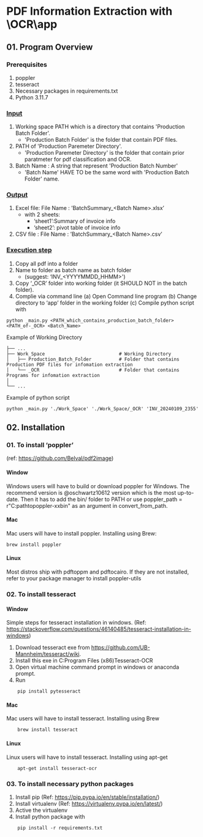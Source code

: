 # PDF Information Extraction with \OCR\app

## 01. Program Overview

### Prerequisites
1. poppler
3. tesseract
4. Necessary packages in requirements.txt
4. Python 3.11.7

### <ins>Input</ins>
1. Working space PATH which is a directory that contains 'Production Batch Folder'. 
    - 'Production Batch Folder' is the folder that contain PDF files.
2. PATH of 'Production Paremeter Directory'.
    - 'Production Paremeter Directory' is the folder that contain prior paratmeter for pdf classification and OCR.
3. Batch Name : A string that represent 'Production Batch Number'
    -  'Batch Name' HAVE TO be the same word with 'Production Batch Folder' name.

### <ins>Output</ins>
1. Excel file: File Name : ’BatchSummary\_\<Batch Name\>.xlsx’
    - with 2 sheets: 
        - ‘sheet1’:Summary of invoice info 
        - ‘sheet2’: pivot table of invoice info
2. CSV file : File Name : ’BatchSummary\_\<Batch Name\>.csv’

### <ins>Execution step</ins>
1. Copy all pdf into a folder
2. Name to folder as batch name as batch folder 
    - (suggest: ‘INV\_\<YYYYMMDD\_HHMM\>')
3. Copy ‘\_OCR’ folder into working folder (it SHOULD NOT in the batch folder).
4. Complie via command line
    (a) Open Command line program 
    (b) Change directory to ‘app’ folder in the working folder
    (c) Compile python script with
```
python _main.py <PATH_which_contains_production_batch_folder> <PATH_of-_OCR> <Batch_Name> 
```

Example of Working Directory

```
├── ...
├── Work_Space                           # Working Directory
│   ├── Production_Batch_Folder          # Folder that contains Production PDF files for infomation extraction
│   └── _OCR                             # Folder that contains Programs for infomation extraction
│                              
└── ...
```
Example of python script

```
python _main.py './Work_Space' './Work_Space/_OCR' 'INV_20240109_2355' 

```

## 02. Installation

### 01. To install ‘poppler’ 
(ref: https://github.com/Belval/pdf2image)
	
#### **Window**
Windows users will have to build or download poppler for Windows. The recommend version is  @oschwartz10612 version which is the most up-to-date. Then it has to add the bin/ folder to PATH or use poppler\_path = r"C:pathtopoppler-xxbin" as an argument in convert\_from\_path.

#### **Mac**
Mac users will have to install poppler. Installing using Brew:

	brew install poppler

#### **Linux**
Most distros ship with pdftoppm and pdftocairo. If they are not installed, refer to your package manager to install poppler-utils


### 02. To install tesseract
#### **Window**
Simple steps for tesseract installation in windows. (Ref: https://stackoverflow.com/questions/46140485/tesseract-installation-in-windows)
1. Download tesseract exe from https://github.com/UB-Mannheim/tesseract/wiki.
2. Install this exe in C:Program Files (x86)Tesseract-OCR
3. Open virtual machine command prompt in windows or anaconda prompt.
4. Run 
```	
    pip install pytesseract
```	

#### **Mac**
Mac users will have to install tesseract. Installing using Brew
```		    
    brew install tesseract
```	

#### **Linux**
Linux users will have to install tesseract. Installing using apt-get
```		
    apt-get install tesseract-ocr
```	

### 03. To install necessary python packages
1. Install pip (Ref: https://pip.pypa.io/en/stable/installation/)
2. Install virtualenv  (Ref: https://virtualenv.pypa.io/en/latest/)
3. Active the virtualenv
4. Install python package with
```	
    pip install -r requirements.txt
```

